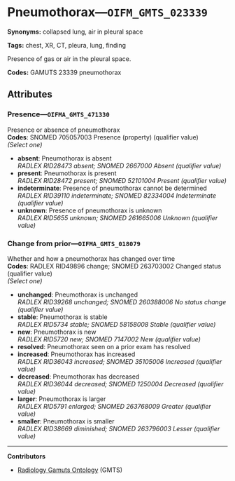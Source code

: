 # Pneumothorax—`OIFM_GMTS_023339`

**Synonyms:** collapsed lung, air in pleural space

**Tags:** chest, XR, CT, pleura, lung, finding

Presence of gas or air in the pleural space.

**Codes:** GAMUTS 23339 pneumothorax

## Attributes

### Presence—`OIFMA_GMTS_471330`

Presence or absence of pneumothorax  
**Codes**: SNOMED 705057003 Presence (property) (qualifier value)  
*(Select one)*

- **absent**: Pneumothorax is absent  
_RADLEX RID28473 absent; SNOMED 2667000 Absent (qualifier value)_
- **present**: Pneumothorax is present  
_RADLEX RID28472 present; SNOMED 52101004 Present (qualifier value)_
- **indeterminate**: Presence of pneumothorax cannot be determined  
_RADLEX RID39110 indeterminate; SNOMED 82334004 Indeterminate (qualifier value)_
- **unknown**: Presence of pneumothorax is unknown  
_RADLEX RID5655 unknown; SNOMED 261665006 Unknown (qualifier value)_

### Change from prior—`OIFMA_GMTS_018079`

Whether and how a pneumothorax has changed over time  
**Codes**: RADLEX RID49896 change; SNOMED 263703002 Changed status (qualifier value)  
*(Select one)*

- **unchanged**: Pneumothorax is unchanged  
_RADLEX RID39268 unchanged; SNOMED 260388006 No status change (qualifier value)_
- **stable**: Pneumothorax is stable  
_RADLEX RID5734 stable; SNOMED 58158008 Stable (qualifier value)_
- **new**: Pneumothorax is new  
_RADLEX RID5720 new; SNOMED 7147002 New (qualifier value)_
- **resolved**: Pneumothorax seen on a prior exam has resolved  
- **increased**: Pneumothorax has increased  
_RADLEX RID36043 increased; SNOMED 35105006 Increased (qualifier value)_
- **decreased**: Pneumothorax has decreased  
_RADLEX RID36044 decreased; SNOMED 1250004 Decreased (qualifier value)_
- **larger**: Pneumothorax is larger  
_RADLEX RID5791 enlarged; SNOMED 263768009 Greater (qualifier value)_
- **smaller**: Pneumothorax is smaller  
_RADLEX RID38669 diminished; SNOMED 263796003 Lesser (qualifier value)_

---

**Contributors**

- [Radiology Gamuts Ontology](https://gamuts.net/) (GMTS)